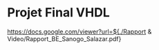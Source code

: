# Projet Final VHDL
https://docs.google.com/viewer?url=${./Rapport & Video/Rapport_BE_Sanogo_Salazar.pdf}
